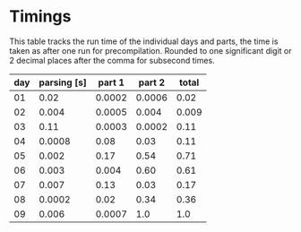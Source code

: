 # Timings

This table tracks the run time of the individual days and parts, the time
is taken as after one run for precompilation. Rounded to one significant digit
or 2 decimal places after the comma for subsecond times.

| day | parsing [s] | part 1 | part 2 | total |
| - | - | - | - | - |
| 01 | 0.02 | 0.0002 | 0.0006 | 0.02 |
| 02 | 0.004| 0.0005 | 0.004 | 0.009 |
| 03 | 0.11 | 0.0003 | 0.0002| 0.11 |
| 04 | 0.0008 | 0.08 | 0.03 | 0.11 |
| 05 | 0.002 | 0.17 | 0.54 | 0.71 |
| 06 | 0.003 | 0.004 | 0.60 | 0.61 |
| 07 | 0.007 | 0.13 | 0.03 | 0.17 |
| 08 | 0.0002| 0.02 | 0.34 | 0.36 |
| 09 | 0.006 | 0.0007 | 1.0 | 1.0 |
